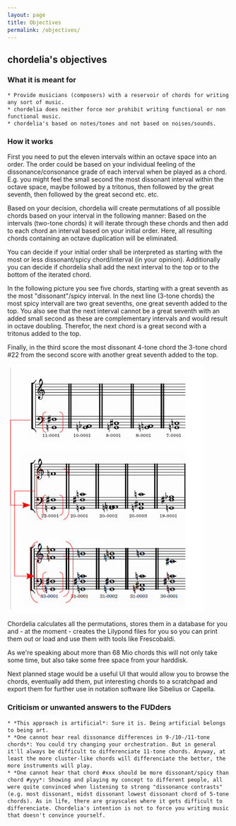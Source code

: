 ```yaml
---
layout: page
title: Objectives
permalink: /objectives/
---
```

  
  
  
  
## chordelia's objectives
  
### What it is meant for
  
  
  
    * Provide musicians (composers) with a reservoir of chords for writing any sort of music.
    * chordelia does neither force nor prohibit writing functional or non functional music.
    * chordelia's based on notes/tones and not based on noises/sounds.
  
### How it works
  
First you need to put the eleven intervals within an octave space into an order. The order could be based on your individual feeling of the dissonance/consonance grade of each interval when be played as a chord. E.g. you might feel the small second the most dissonant interval within the octave space, maybe followed by a tritonus, then followed by the great seventh, then followed by the great second etc. etc.
  
Based on your decision, chordelia will create permutations of all possible chords based on your interval in the following manner: Based on the intervals (two-tone chords) it will iterate through these chords and then add to each chord an interval based on your initial order. Here, all resulting chords containing an octave duplication will be eliminated.
  
You can decide if your initial order shall be interpreted as starting with the most or less dissonant/spicy chord/interval (in your opinion). Additionally you can decide if chordelia shall add the next interval to the top or to the bottom of the iterated chord. 
  
In the following picture you see five chords, starting with a great seventh as the most "dissonant"/spicy interval. In the next line (3-tone chords) the most spicy intervall are two great sevenths, one great seventh added to the top. You also see that the next interval cannot be a great seventh with an added small second as these are complementary intervals and would result in octave doubling. Therefor, the next chord is a great second with a tritonus added to the top.
  
Finally, in the third score the most dissonant 4-tone chord the 3-tone chord #22 from the second score with another great seventh added to the top.
  
![Spicy Intervalls](/img/spicy_intervalls.png)
  
Chordelia calculates all the permutations, stores them in a database for you and - at the moment - creates the Lilypond files for you so you can print them out or load and use them with tools like Frescobaldi.
  
As we're speaking about more than 68 Mio chords this will not only take some time, but also take some free space from your harddisk.
  
Next planned stage would be a useful UI that would allow you to browse the chords, eventually add them, put interesting chords to a scratchpad and export them for further use in notation software like Sibelius or Capella.
  
### Criticism or unwanted answers to the FUDders
  
    * *This approach is artificial*: Sure it is. Being artificial belongs to being art.
    * *One cannot hear real dissonance differences in 9-/10-/11-tone chords*: You could try changing your orchestration. But in general it'll always be difficult to differenciate 11-tone chords. Anyway, at least the more cluster-like chords will differenciate the better, the more instruments will play.
    * *One cannot hear that chord #xxx should be more dissonant/spicy than chord #yyy*: Showing and playing my concept to different people, all were quite convinced when listening to strong "dissonance contrasts" (e.g. most dissonant, midst dissonant lowest dissonant chord of 5-tone chords). As in life, there are grayscales where it gets difficult to differenciate. Chordelia's intention is not to force you writing music that doesn't convince yourself.